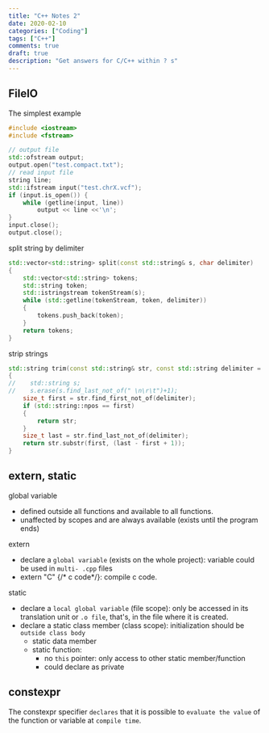 ```yaml
---
title: "C++ Notes 2"
date: 2020-02-10
categories: ["Coding"]
tags: ["C++"]
comments: true
draft: true
description: "Get answers for C/C++ within ? s"
---
```




## FileIO
The simplest example

```cpp
#include <iostream>
#include <fstream>

// output file
std::ofstream output;
output.open("test.compact.txt");
// read input file
string line;
std::ifstream input("test.chrX.vcf");
if (input.is_open()) {
    while (getline(input, line))
        output << line <<'\n';
}
input.close();
output.close();

```

split string by delimiter
```cpp
std::vector<std::string> split(const std::string& s, char delimiter)
{
    std::vector<std::string> tokens;
    std::string token;
    std::istringstream tokenStream(s);
    while (std::getline(tokenStream, token, delimiter))
    {
        tokens.push_back(token);
    }
    return tokens;
}
```

strip strings
```cpp
std::string trim(const std::string& str, const std::string delimiter = " \n\r\t")
{
//    std::string s;
//    s.erase(s.find_last_not_of(" \n\r\t")+1);
    size_t first = str.find_first_not_of(delimiter);
    if (std::string::npos == first)
    {
        return str;
    }
    size_t last = str.find_last_not_of(delimiter);
    return str.substr(first, (last - first + 1));
}
```



## extern, static
global variable
  - defined outside all functions and available to all functions.
  - unaffected by scopes and are always available (exists until the program ends)

extern
  - declare a `global variable` (exists on the whole project): variable could be used in `multi- .cpp` files
  - extern "C" {/* c code*/}: compile c code.

static
  - declare a `local global variable` (file scope): only be accessed in its translation unit or `.o file`, that's, in the file where it is created.
  - declare a static class member (class scope): initialization should be `outside class body`
    - static data member
    - static function:
      - no `this` pointer: only access to other static member/function
      - could declare as private

## constexpr

The constexpr specifier `declares` that it is possible to `evaluate the value` of the function or variable at `compile time`.